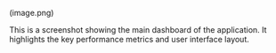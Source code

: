 (image.png)

This is a screenshot showing the main dashboard of the application. It highlights the key performance metrics and user interface layout.
